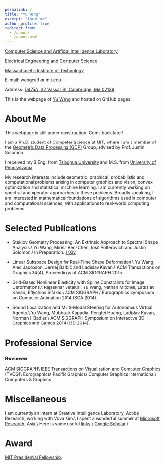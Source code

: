 ```yaml
---
permalink: /
title: "Yu Wang"
excerpt: "About me"
author_profile: true
redirect_from: 
  - /about/
  - /about.html
---
```


[Computer Science and Artificial Intelligence Laboratory](http://www.csail.mit.edu/)

[Electrical Engineering and Computer Science](http://www.eecs.mit.edu/)

[Massachusetts Institute of Technology](http://www.mit.edu/)

E-mail: wangyu9 _at_ mit.edu

Address: [D475A, 32 Vassar St, Cambridge, MA 02139](https://www.google.com/maps/place/32+Vassar+St,+Cambridge,+MA+02139)

This is the webpage of [Yu Wang](http://www.mit.edu/~wangyu9/) and hosted on GitHub pages.

About Me
======

This webpage is still under construction. Come back later!

I am a Ph.D. student of [Computer Science](http://www.csail.mit.edu/) at [MIT](http://www.mit.edu/), where I am a member of the [Geometric Data Processing (GDP)](http://groups.csail.mit.edu/gdpgroup/) Group, advised by Prof. Justin Solomon. 

I received my B.Eng. from [Tsinghua University](http://www.tsinghua.edu.cn/publish/then/index.html) and M.S. from [University of Pennsylvania](http://www.upenn.edu/). 

My research interests include geometric, graphical, probabilistic and computational problems arising in computer graphics and vision, convex optimization and statistical machine learning. I am currently working on spectral and operator approaches to these problems. Broadly speaking, I am interested in mathematical foundations of algorithms used in computer and computational sciences, with applications to real-world computing problems. 

Selected Publications
======

*	Steklov Geometry Processing: An Extrinsic Approach to Spectral Shape Analysis.\\
	Yu Wang, Mirela Ben-Chen, Iosif Polterovich and Justin Solomon.\\
	In Preparation. [arXiv](https://arxiv.org/abs/1707.07070)

*	Linear Subspace Design for Real-Time Shape Deformation.\\
	Yu Wang, Alec Jacobson, Jernej Barbič and Ladislav Kavan.\\
	ACM Transactions on Graphics 34(4), Proceedings of ACM SIGGRAPH 2015. 
	
*	Grid-Based Nonlinear Elasticity with Spline Constraints for Image Deformations.\\
	Rajsekhar Setaluri, Yu Wang, Nathan Mitchell, Ladislav Kavan, Eftychios Sifakis.\\
	ACM SIGGRAPH / Eurographics Symposium on Computer Animation 2014 (SCA 2014).

*	Sound Localization and Multi-Modal Steering for Autonomous Virtual Agents.\\
	Yu Wang, Mubbasir Kapadia, Pengfei Huang, Ladislav Kavan, Norman I. Badler.\\
	ACM SIGGRAPH Symposium on Interactive 3D Graphics and Games 2014 (I3D 2014).

Professional Service
======

### Reviewer

ACM SIGGRAPH\\
IEEE Transactions on Visualization and Computer Graphics (TVCG)\\
Eurographics\\
Pacific Graphics\\
Computer Graphics International\\
Computers & Graphics

Miscellaneous
======
I am currently an intern at Creative Intelligence Laboratory, Adobe Research, working with Vova Kim.\\
I spent a wonderful summer at [Microsoft Research](http://research.microsoft.com/), Asia.\\
Here is some useful [links](https://docs.google.com/document/d/1O4iAJOMX1qJM0kiWT2dycLASxyI3qr0Fl85vCP-oieA/edit?usp=sharing).\\
[Google Scholar](https://scholar.google.com/citations?user=QW8pobIAAAAJ&hl=en).\\

Award
======
[MIT Presidential Fellowship](http://web.mit.edu/provost/presfellow/).
